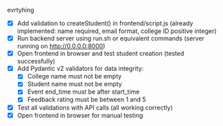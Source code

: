 evrtyhing        
        
        
        
        
        
        
                                                              
                                                              
                                                              
                                                              
                                                              
                                                              
                                                              
                                                              
                                                              
                                                              
                                                              
                                                              
                                                              
                                                              
                                                              
                                                              
                                                              
                                                              
                                                              
                                                              
                                                              
                                                              
                                                              
                                                              
                                                              
                                                              
                                                              
                                                              
                                                              
                                                              
                                                              
                                                              
                                                              
                                                              
                                                              
                                                              
                                                              
                                                              
                                                              
                                                              
                                                              
                                                              
                                                              
                                                              
                                                              
                                                              
                                                              
                                                              
                                                              
                                                              
                                                              
                                                              
                                                                              
                                                                              
                                                                              
                                                                              
                                                                              
                                                                                                                        
                                                                                                                        
                                                                                                                        
                                                                                                                        
                                                                                                                        
                                                                                                                        
- [x] Add validation to createStudent() in frontend/script.js (already implemented: name required, email format, college ID positive integer)
- [x] Run backend server using run.sh or equivalent commands (server running on http://0.0.0.0:8000)
- [x] Open frontend in browser and test student creation (tested successfully)
- [x] Add Pydantic v2 validators for data integrity:
  - [x] College name must not be empty
  - [x] Student name must not be empty
  - [x] Event end_time must be after start_time
  - [x] Feedback rating must be between 1 and 5
- [x] Test all validations with API calls (all working correctly)
- [x] Open frontend in browser for manual testing
